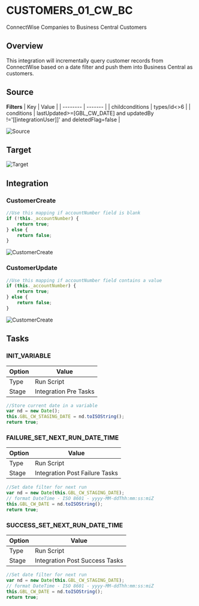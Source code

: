 # CUSTOMERS_01_CW_BC
ConnectWise Companies to Business Central Customers

## Overview
This integration will incrementally query customer records from ConnectWise based on a date filter and push them into Business Central as customers.

## Source
**Filters**
| Key    | Value |
| -------- | ------- |
| childconditions  | types/id<>6    |
| conditions | lastUpdated>=[GBL_CW_DATE] and updatedBy !='[[integrationUser]]' and deletedFlag=false     |

![Source](./Images/Source.png)

## Target
![Target](./Images/Target.png)

## Integration

### CustomerCreate
```javascript
//Use this mapping if accountNumber field is blank
if (!this._accountNumber) {
    return true;
} else {
    return false;
} 
```
![CustomerCreate](./Images/CustomerCreate.png)

### CustomerUpdate
```javascript
//Use this mapping if accountNumber field contains a value
if (this._accountNumber) {
    return true;
} else {
    return false;
}
```
![CustomerCreate](./Images/CustomerUpdate.png)

## Tasks

### INIT_VARIABLE
| Option    | Value |
| -------- | ------- |
| Type  | Run Script   |
| Stage | Integration Pre Tasks  |
```javascript
//Store current date in a variable
var nd = new Date();
this.GBL_CW_STAGING_DATE = nd.toISOString();
return true;
```

### FAILURE_SET_NEXT_RUN_DATE_TIME
| Option    | Value |
| -------- | ------- |
| Type  | Run Script   |
| Stage | Integration Post Failure Tasks  |
```javascript
//Set date filter for next run
var nd = new Date(this.GBL_CW_STAGING_DATE);
// format DateTime - ISO 8601 - yyyy-MM-ddThh:mm:ss:miZ
this.GBL_CW_DATE = nd.toISOString();
return true;
```

### SUCCESS_SET_NEXT_RUN_DATE_TIME
| Option    | Value |
| -------- | ------- |
| Type  | Run Script   |
| Stage | Integration Post Success Tasks  |
```javascript
//Set date filter for next run
var nd = new Date(this.GBL_CW_STAGING_DATE);
// format DateTime - ISO 8601 - yyyy-MM-ddThh:mm:ss:miZ
this.GBL_CW_DATE = nd.toISOString();
return true;
```